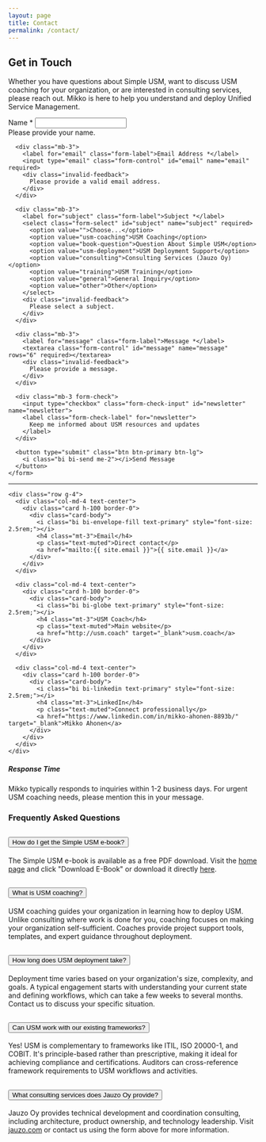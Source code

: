 ```yaml
---
layout: page
title: Contact
permalink: /contact/
---
```


## Get in Touch

Whether you have questions about Simple USM, want to discuss USM coaching for your organization, or are interested in consulting services, please reach out. Mikko is here to help you understand and deploy Unified Service Management.

<div class="row mt-5">
  <div class="col-lg-8 mx-auto">
    <form class="needs-validation" novalidate action="https://formspree.io/f/YOUR_FORM_ID" method="POST">
      <div class="mb-3">
        <label for="name" class="form-label">Name *</label>
        <input type="text" class="form-control" id="name" name="name" required>
        <div class="invalid-feedback">
          Please provide your name.
        </div>
      </div>

      <div class="mb-3">
        <label for="email" class="form-label">Email Address *</label>
        <input type="email" class="form-control" id="email" name="email" required>
        <div class="invalid-feedback">
          Please provide a valid email address.
        </div>
      </div>

      <div class="mb-3">
        <label for="subject" class="form-label">Subject *</label>
        <select class="form-select" id="subject" name="subject" required>
          <option value="">Choose...</option>
          <option value="usm-coaching">USM Coaching</option>
          <option value="book-question">Question About Simple USM</option>
          <option value="usm-deployment">USM Deployment Support</option>
          <option value="consulting">Consulting Services (Jauzo Oy)</option>
          <option value="training">USM Training</option>
          <option value="general">General Inquiry</option>
          <option value="other">Other</option>
        </select>
        <div class="invalid-feedback">
          Please select a subject.
        </div>
      </div>

      <div class="mb-3">
        <label for="message" class="form-label">Message *</label>
        <textarea class="form-control" id="message" name="message" rows="6" required></textarea>
        <div class="invalid-feedback">
          Please provide a message.
        </div>
      </div>

      <div class="mb-3 form-check">
        <input type="checkbox" class="form-check-input" id="newsletter" name="newsletter">
        <label class="form-check-label" for="newsletter">
          Keep me informed about USM resources and updates
        </label>
      </div>

      <button type="submit" class="btn btn-primary btn-lg">
        <i class="bi bi-send me-2"></i>Send Message
      </button>
    </form>
  </div>
</div>

<div class="row mt-5">
  <div class="col-lg-10 mx-auto">
    <hr class="my-5">

    <div class="row g-4">
      <div class="col-md-4 text-center">
        <div class="card h-100 border-0">
          <div class="card-body">
            <i class="bi bi-envelope-fill text-primary" style="font-size: 2.5rem;"></i>
            <h4 class="mt-3">Email</h4>
            <p class="text-muted">Direct contact</p>
            <a href="mailto:{{ site.email }}">{{ site.email }}</a>
          </div>
        </div>
      </div>

      <div class="col-md-4 text-center">
        <div class="card h-100 border-0">
          <div class="card-body">
            <i class="bi bi-globe text-primary" style="font-size: 2.5rem;"></i>
            <h4 class="mt-3">USM Coach</h4>
            <p class="text-muted">Main website</p>
            <a href="http://usm.coach" target="_blank">usm.coach</a>
          </div>
        </div>
      </div>

      <div class="col-md-4 text-center">
        <div class="card h-100 border-0">
          <div class="card-body">
            <i class="bi bi-linkedin text-primary" style="font-size: 2.5rem;"></i>
            <h4 class="mt-3">LinkedIn</h4>
            <p class="text-muted">Connect professionally</p>
            <a href="https://www.linkedin.com/in/mikko-ahonen-8893b/" target="_blank">Mikko Ahonen</a>
          </div>
        </div>
      </div>
    </div>
  </div>
</div>

<div class="alert alert-info mt-5">
  <h5 class="alert-heading"><i class="bi bi-info-circle me-2"></i>Response Time</h5>
  <p class="mb-0">Mikko typically responds to inquiries within 1-2 business days. For urgent USM coaching needs, please mention this in your message.</p>
</div>

### Frequently Asked Questions

<div class="accordion mt-4" id="faqAccordion">
  <div class="accordion-item">
    <h2 class="accordion-header" id="headingOne">
      <button class="accordion-button" type="button" data-bs-toggle="collapse" data-bs-target="#collapseOne" aria-expanded="true" aria-controls="collapseOne">
        How do I get the Simple USM e-book?
      </button>
    </h2>
    <div id="collapseOne" class="accordion-collapse collapse show" aria-labelledby="headingOne" data-bs-parent="#faqAccordion">
      <div class="accordion-body">
        The Simple USM e-book is available as a free PDF download. Visit the <a href="/">home page</a> and click "Download E-Book" or download it directly <a href="/assets/pdf/Simple_USM_v6.pdf" target="_blank">here</a>.
      </div>
    </div>
  </div>

  <div class="accordion-item">
    <h2 class="accordion-header" id="headingTwo">
      <button class="accordion-button collapsed" type="button" data-bs-toggle="collapse" data-bs-target="#collapseTwo" aria-expanded="false" aria-controls="collapseTwo">
        What is USM coaching?
      </button>
    </h2>
    <div id="collapseTwo" class="accordion-collapse collapse" aria-labelledby="headingTwo" data-bs-parent="#faqAccordion">
      <div class="accordion-body">
        USM coaching guides your organization in learning how to deploy USM. Unlike consulting where work is done for you, coaching focuses on making your organization self-sufficient. Coaches provide project support tools, templates, and expert guidance throughout deployment.
      </div>
    </div>
  </div>

  <div class="accordion-item">
    <h2 class="accordion-header" id="headingThree">
      <button class="accordion-button collapsed" type="button" data-bs-toggle="collapse" data-bs-target="#collapseThree" aria-expanded="false" aria-controls="collapseThree">
        How long does USM deployment take?
      </button>
    </h2>
    <div id="collapseThree" class="accordion-collapse collapse" aria-labelledby="headingThree" data-bs-parent="#faqAccordion">
      <div class="accordion-body">
        Deployment time varies based on your organization's size, complexity, and goals. A typical engagement starts with understanding your current state and defining workflows, which can take a few weeks to several months. Contact us to discuss your specific situation.
      </div>
    </div>
  </div>

  <div class="accordion-item">
    <h2 class="accordion-header" id="headingFour">
      <button class="accordion-button collapsed" type="button" data-bs-toggle="collapse" data-bs-target="#collapseFour" aria-expanded="false" aria-controls="collapseFour">
        Can USM work with our existing frameworks?
      </button>
    </h2>
    <div id="collapseFour" class="accordion-collapse collapse" aria-labelledby="headingFour" data-bs-parent="#faqAccordion">
      <div class="accordion-body">
        Yes! USM is complementary to frameworks like ITIL, ISO 20000-1, and COBIT. It's principle-based rather than prescriptive, making it ideal for achieving compliance and certifications. Auditors can cross-reference framework requirements to USM workflows and activities.
      </div>
    </div>
  </div>

  <div class="accordion-item">
    <h2 class="accordion-header" id="headingFive">
      <button class="accordion-button collapsed" type="button" data-bs-toggle="collapse" data-bs-target="#collapseFive" aria-expanded="false" aria-controls="collapseFive">
        What consulting services does Jauzo Oy provide?
      </button>
    </h2>
    <div id="collapseFive" class="accordion-collapse collapse" aria-labelledby="headingFive" data-bs-parent="#faqAccordion">
      <div class="accordion-body">
        Jauzo Oy provides technical development and coordination consulting, including architecture, product ownership, and technology leadership. Visit <a href="http://jauzo.com" target="_blank">jauzo.com</a> or contact us using the form above for more information.
      </div>
    </div>
  </div>
</div>
